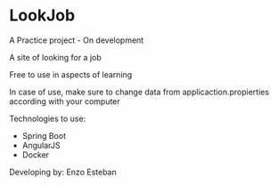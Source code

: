 <h1>LookJob</h1>

A Practice project - On development

A site of looking for a job

Free to use in aspects of learning

In case of use, make sure to change data from applicaction.propierties according with your computer

Technologies to use:

- Spring Boot
- AngularJS
- Docker

Developing by: Enzo Esteban
